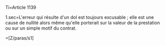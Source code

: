 Ti=Article 1139

1.sec=L'erreur qui résulte d'un dol est toujours excusable ; elle est une cause de nullité alors même qu'elle porterait sur la valeur de la prestation ou sur un simple motif du contrat.

=[Z/paras/s1]